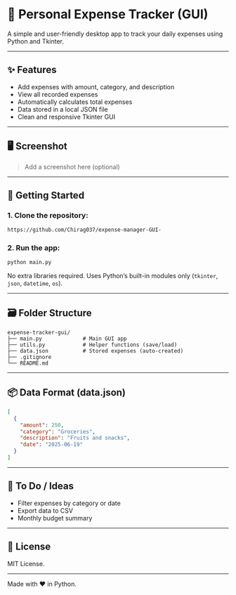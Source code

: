  # 💸 Personal Expense Tracker (GUI)

A simple and user-friendly desktop app to track your daily expenses using Python and Tkinter.

---

## ✨ Features  

- Add expenses with amount, category, and description
- View all recorded expenses  
- Automatically calculates total expenses
- Data stored in a local JSON file
- Clean and responsive Tkinter GUI

---

## 🖥️ Screenshot

> Add a screenshot here (optional)

---

## 🚀 Getting Started

### 1. Clone the repository:
```bash
https://github.com/Chirag037/expense-manager-GUI-
```

### 2. Run the app:
```bash
python main.py
```

No extra libraries required. Uses Python’s built-in modules only (`tkinter`, `json`, `datetime`, `os`).

---

## 🗃️ Folder Structure
```
expense-tracker-gui/
├── main.py             # Main GUI app
├── utils.py            # Helper functions (save/load)
├── data.json           # Stored expenses (auto-created)
├── .gitignore
└── README.md
```

---

## 📦 Data Format (data.json)
```json
[
  {
    "amount": 250,
    "category": "Groceries",
    "description": "Fruits and snacks",
    "date": "2025-06-19"
  }
]
```

---

## 📌 To Do / Ideas
- Filter expenses by category or date
- Export data to CSV
- Monthly budget summary

---

## 📄 License
MIT License.

---

Made with ❤️ in Python.

